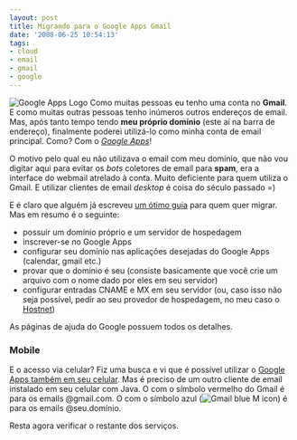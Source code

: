 ```yaml
---
layout: post
title: Migrando para o Google Apps Gmail
date: '2008-06-25 10:54:13'
tags:
- cloud
- email
- gmail
- google
---
```



![Google Apps Logo](http://www.google.com/a/help/intl/en/images/150x55.gif) Como muitas pessoas eu tenho uma conta no **Gmail**. E como muitas outras pessoas tenho inúmeros outros endereços de email. Mas, após tanto tempo tendo **meu próprio domínio** (este aí na barra de endereço), finalmente poderei utilizá-lo como minha conta de email principal. Como? Com o [*Google Apps*](http://www.google.com/a/?hl=pt_BR "Google Apps")!

O motivo pelo qual eu não utilizava o email com meu domínio, que não vou digitar aqui para evitar os *bots* coletores de email para **spam**, era a interface do webmail atrelado à conta. Muito deficiente para quem utiliza o Gmail. E utilizar clientes de email *desktop* é coisa do século passado =)

E é claro que alguém já escreveu [um ótimo guia](http://www.hanselman.com/blog/MigratingAFamilyToGoogleAppsFromGmailThunderbirdOutlookAndOthersTheDefinitiveGuide.aspx "Migrando para o Google Apps") para quem quer migrar. Mas em resumo é o seguinte:

- possuir um dominio próprio e um servidor de hospedagem
- inscrever-se no Google Apps
- configurar seu domínio nas aplicações desejadas do Google Apps (calendar, gmail etc.)
- provar que o domínio é seu (consiste basicamente que você crie um arquivo com o nome dado por eles em seu servidor)
- configurar entradas CNAME e MX em seu servidor (ou, caso isso não seja possível, pedir ao seu provedor de hospedagem, no meu caso o [Hostnet](http://www.hostnet.com.br "Hostnet"))

As páginas de ajuda do Google possuem todos os detalhes.

### Mobile

E o acesso via celular? Fiz uma busca e vi que é possível utilizar o [Google Apps também em seu celular](http://www.google.com/a/help/intl/en/users/mobile.html "Google Apps Mobile"). Mas é preciso de um outro cliente de email instalado em seu celular com Java. O com o símbolo vermelho do Gmail é para os emails @gmail.com. O com o símbolo azul (![Gmail blue M icon](http://www.google.com/a/help/intl/en/images/blue_M_icon.png)) é para os emails @seu.domínio.

Resta agora verificar o restante dos serviços.


